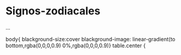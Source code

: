 # Signos-zodiacales
...
<!DOCTYPE html>
<html>
body{
  blackground-size:cover
  blackground-image: linear-gradient(to bottom,rgba(0,0,0,0.9) 0%,rgba(0,0,0,0.9)}
table.center {
